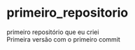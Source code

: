 # primeiro_repositorio
 primeiro repositório que eu criei <br>
 Primeira versão com o primeiro commit
